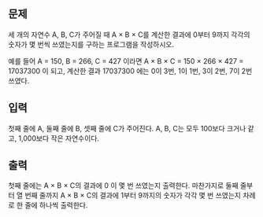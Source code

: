 
<div class="headline">
<h2>문제</h2>
</div>
<div id="problem_description" class="problem-text">
<p>세 개의 자연수 A, B, C가 주어질 때 A × B × C를 계산한 결과에 0부터 9까지 각각의 숫자가 몇 번씩 쓰였는지를 구하는 프로그램을 작성하시오.</p>

<p>예를 들어 A = 150, B = 266, C = 427 이라면&nbsp;A × B × C = 150 × 266 × 427 = 17037300 이 되고,&nbsp;계산한 결과 17037300 에는 0이 3번, 1이 1번, 3이 2번, 7이 2번 쓰였다.</p>

</div>


<div class="headline">
<h2>입력</h2>
</div>
<div id="problem_input" class="problem-text">
<p>첫째 줄에 A, 둘째 줄에 B, 셋째 줄에 C가 주어진다. A, B, C는 모두 100보다 크거나&nbsp;같고, 1,000보다 작은 자연수이다.</p>

</div>


<div class="headline">
<h2>출력</h2>
</div>
<div id="problem_output" class="problem-text">
<p>첫째 줄에는 A × B × C의 결과에 0 이 몇 번 쓰였는지 출력한다. 마찬가지로 둘째 줄부터 열 번째 줄까지 A × B × C의 결과에 1부터 9까지의 숫자가 각각 몇 번 쓰였는지 차례로 한 줄에 하나씩 출력한다.</p>

</div>
